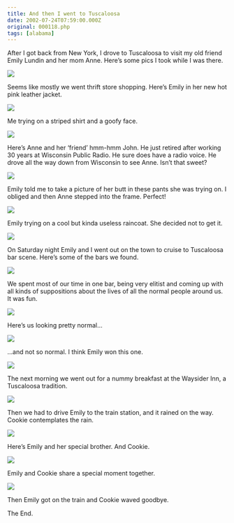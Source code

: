 ```yaml
---
title: And then I went to Tuscaloosa
date: 2002-07-24T07:59:00.000Z
original: 000118.php
tags: [alabama]
---
```


After I got back from New York, I drove to Tuscaloosa to visit my old friend Emily Lundin and her mom Anne. Here’s some pics I took while I was there.

<p class="polaroid"><img src="./01-emilys-new-jacket.jpg" /></p>

Seems like mostly we went thrift store shopping. Here’s Emily in her new hot pink leather jacket.

<p class="polaroid"><img src="./02-tard-in-stripes.jpg" /></p>

Me trying on a striped shirt and a goofy face.

<p class="polaroid"><img src="./03-anne-and-john.jpg" /></p>

Here’s Anne and her ‘friend’ hmm-hmm John. He just retired after working 30 years at Wisconsin Public Radio. He sure does have a radio voice. He drove all the way down from Wisconsin to see Anne. Isn’t that sweet?

<p class="polaroid"><img src="./04-anne-and-emily.jpg" /></p>

Emily told me to take a picture of her butt in these pants she was trying on. I obliged and then Anne stepped into the frame. Perfect!

<p class="polaroid"><img src="./05-emily-raincoat.jpg" /></p>

Emily trying on a cool but kinda useless raincoat. She decided not to get it.

<p class="polaroid"><img src="./06-behind-bars.jpg" /></p>

On Saturday night Emily and I went out on the town to cruise to Tuscaloosa bar scene. Here’s some of the bars we found.

<p class="polaroid"><img src="./07-snickers-mcgee.jpg" /></p>

We spent most of our time in one bar, being very elitist and coming up with all kinds of suppositions about the lives of all the normal people around us. It was fun.

<p class="polaroid"><img src="./08-normal-people.jpg" /></p>

Here’s us looking pretty normal…

<p class="polaroid"><img src="./09-not-so-normal-people.jpg" /></p>

…and not so normal. I think Emily won this one.

<p class="polaroid"><img src="./10-at-the-waysider.jpg" /></p>

The next morning we went out for a nummy breakfast at the Waysider Inn, a Tuscaloosa tradition.

<p class="polaroid"><img src="./11-cookie-contemplates-rain.jpg" /></p>

Then we had to drive Emily to the train station, and it rained on the way. Cookie contemplates the rain.

<p class="polaroid"><img src="./13-emilys-special-brother.jpg" /></p>

Here’s Emily and her special brother. And Cookie.

<p class="polaroid"><img src="./12-em-and-cookie.jpg" /></p>

Emily and Cookie share a special moment together.

<p class="polaroid"><img src="./14-cookie-waves-goodbye.jpg" /></p>

Then Emily got on the train and Cookie waved goodbye.

The End.
